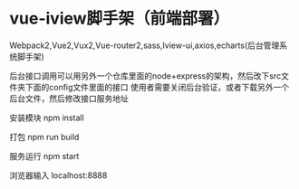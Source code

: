 # vue-iview脚手架（前端部署）
Webpack2,Vue2,Vux2,Vue-router2,sass,Iview-ui,axios,echarts(后台管理系统脚手架)

后台接口调用可以用另外一个仓库里面的node+express的架构，然后改下src文件夹下面的config文件里面的接口
使用者需要关闭后台验证，或者下载另外一个后台文件，然后修改接口服务地址

安装模块
npm install


打包
npm run build

服务运行
npm start


浏览器输入
localhost:8888


